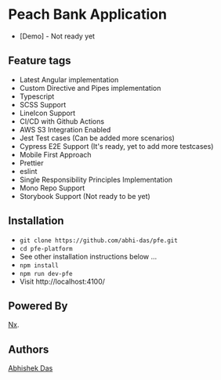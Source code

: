# Peach Bank Application

- [Demo] - Not ready yet

## Feature tags

- Latest Angular implementation
- Custom Directive and Pipes implementation
- Typescript
- SCSS Support
- LineIcon Support
- CI/CD with Github Actions
- AWS S3 Integration Enabled
- Jest Test cases (Can be added more scenarios)
- Cypress E2E Support (It's ready, yet to add more testcases)
- Mobile First Approach
- Prettier
- eslint
- Single Responsibility Principles Implementation
- Mono Repo Support
- Storybook Support (Not ready to be yet)

## Installation

- `git clone https://github.com/abhi-das/pfe.git`
- `cd pfe-platform`
- See other installation instructions below ...
- `npm install`
- `npm run dev-pfe`
- Visit http://localhost:4100/

## Powered By

[Nx](https://nx.dev).

## Authors

[Abhishek Das](https://github.com/abhi-das)
